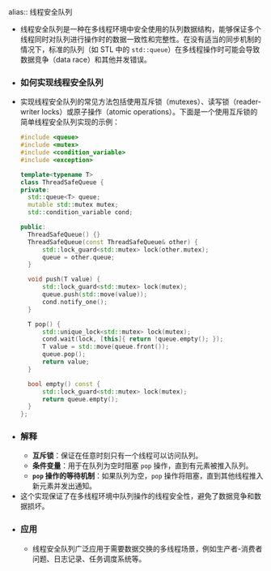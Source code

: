 alias:: 线程安全队列

- 线程安全队列是一种在多线程环境中安全使用的队列数据结构，能够保证多个线程同时对队列进行操作时的数据一致性和完整性。在没有适当的同步机制的情况下，标准的队列（如 STL 中的 `std::queue`）在多线程操作时可能会导致数据竞争（data race）和其他并发错误。
- ### 如何实现线程安全队列
- 实现线程安全队列的常见方法包括使用互斥锁（mutexes）、读写锁（reader-writer locks）或原子操作（atomic operations）。下面是一个使用互斥锁的简单线程安全队列实现的示例：
  ```cpp
  #include <queue>
  #include <mutex>
  #include <condition_variable>
  #include <exception>
  
  template<typename T>
  class ThreadSafeQueue {
  private:
    std::queue<T> queue;
    mutable std::mutex mutex;
    std::condition_variable cond;
  
  public:
    ThreadSafeQueue() {}
    ThreadSafeQueue(const ThreadSafeQueue& other) {
        std::lock_guard<std::mutex> lock(other.mutex);
        queue = other.queue;
    }
  
    void push(T value) {
        std::lock_guard<std::mutex> lock(mutex);
        queue.push(std::move(value));
        cond.notify_one();
    }
  
    T pop() {
        std::unique_lock<std::mutex> lock(mutex);
        cond.wait(lock, [this]{ return !queue.empty(); });
        T value = std::move(queue.front());
        queue.pop();
        return value;
    }
  
    bool empty() const {
        std::lock_guard<std::mutex> lock(mutex);
        return queue.empty();
    }
  };
  ```
- ### 解释
	- **互斥锁**：保证在任意时刻只有一个线程可以访问队列。
	- **条件变量**：用于在队列为空时阻塞 `pop` 操作，直到有元素被推入队列。
	- **`pop` 操作的等待机制**：如果队列为空，`pop` 操作将阻塞，直到其他线程推入新元素并发出通知。
- 这个实现保证了在多线程环境中队列操作的线程安全性，避免了数据竞争和数据损坏。
- ### 应用
	- 线程安全队列广泛应用于需要数据交换的多线程场景，例如生产者-消费者问题、日志记录、任务调度系统等。